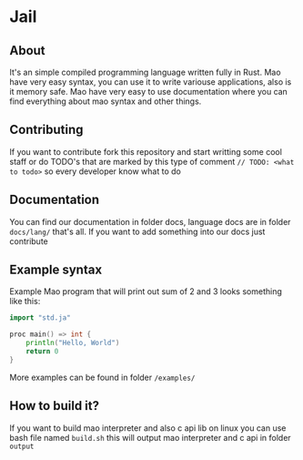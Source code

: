 # Jail
## About
It's an simple compiled programming language written fully in Rust. Mao have very easy syntax, you can use it to write variouse applications, also is it memory safe. Mao have very easy to use documentation where you can find everything about mao syntax and other things.
 
## Contributing
If you want to contribute fork this repository and start writting some cool staff or do TODO's that are marked by this type of comment `// TODO: <what to todo>` so every developer know what to do

## Documentation
You can find our documentation in folder docs, language docs are in folder `docs/lang/` that's all. If you want to add something into our docs just contribute

## Example syntax
Example Mao program that will print out sum of 2 and 3 looks something like this:
```go
import "std.ja"

proc main() => int {
    println("Hello, World")
    return 0
}
```
More examples can be found in folder `/examples/`

## How to build it?
If you want to build mao interpreter and also c api lib on linux you can use bash file named `build.sh` this will output mao interpreter and c api in folder `output`
